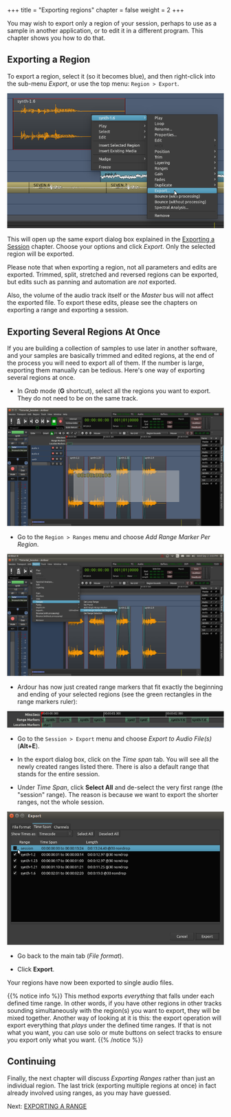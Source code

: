 +++
title = "Exporting regions"
chapter = false
weight = 2
+++

You may wish to export only a region of your session, perhaps to use as a
sample in another application, or to edit it in a different program. This
chapter shows you how to do that.

## Exporting a Region

To export a region, select it (so it becomes blue), and then right-click into
the sub-menu _Export_, or use the top menu: `Region > Export`.

![export region](en/Ardour4_Export_Region_1.png)

This will open up the same export dialog box explained in the
[Exporting a Session](../exporting-a-session) chapter. Choose your options and
click _Export_. Only the selected region will be exported.

Please note that when exporting a region, not all parameters and edits are
exported. Trimmed, split, stretched and reversed regions can be exported, but
edits such as panning and automation are _not_ exported.

Also, the volume of the audio track itself or the _Master_ bus will not affect
the exported file. To export these edits, please see the chapters on exporting
a range and exporting a session.

## Exporting Several Regions At Once

If you are building a collection of samples to use later in another software,
and your samples are basically trimmed and edited regions, at the end of the
process you will need to export all of them. If the number is large, exporting
them manually can be tedious. Here's one way of exporting several regions at
once.

* In _Grab_ mode (**G** shortcut), select all the regions you want to export. They do not need to be on the same track.

![export region](en/Ardour4_Export_Region_Multiple_1.png)

* Go to the `Region > Ranges` menu and choose _Add Range Marker Per Region_.

![export region](en/Ardour4_Export_Region_Multiple_2.png)

* Ardour has now just created range markers that fit exactly the beginning and ending of your selected regions (see the green rectangles in the range markers ruler):

![export region](en/Ardour4_Export_Region_Multiple_3.png)

* Go to the `Session > Export` menu and choose _Export to Audio File(s)_
(**Alt+E**).

* In the export dialog box, click on the _Time span_ tab. You will see all the newly created ranges listed there. There is also a default range that stands for the entire session. 

* Under _Time Span_, click **Select All** and de-select the very first range (the "session" range). The reason is because we want to export the shorter ranges, not the whole session.

![export region](en/Ardour4_Export_Region_Multiple_4.png)

* Go back to the main tab (_File format_).

* Click **Export**.

Your regions have now been exported to single audio files.

{{% notice info %}}
This method exports *everything* that falls under each defined time range. In other words, if you have other regions in other tracks sounding simultaneously with the region(s) you want to export, they will be mixed together. Another way of looking at it is this: the export operation will export everything that *plays* under the defined time ranges. If that is not what you want, you can use solo or mute buttons on select tracks to ensure you export only what you want.
{{% /notice %}}

## Continuing

Finally, the next chapter will discuss _Exporting Ranges_ rather than just an
individual region. The last trick (exporting multiple regions at once) in fact
already involved using ranges, as you may have guessed.

Next: [EXPORTING A RANGE](../exporting-a-range)
